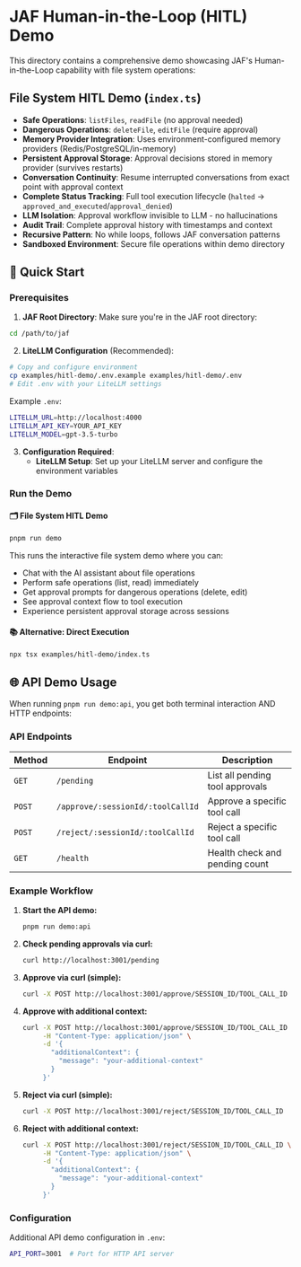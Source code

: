 # JAF Human-in-the-Loop (HITL) Demo

This directory contains a comprehensive demo showcasing JAF's Human-in-the-Loop capability with file system operations:

## File System HITL Demo (`index.ts`)

- **Safe Operations**: `listFiles`, `readFile` (no approval needed)
- **Dangerous Operations**: `deleteFile`, `editFile` (require approval)
- **Memory Provider Integration**: Uses environment-configured memory providers (Redis/PostgreSQL/in-memory)
- **Persistent Approval Storage**: Approval decisions stored in memory provider (survives restarts)
- **Conversation Continuity**: Resume interrupted conversations from exact point with approval context
- **Complete Status Tracking**: Full tool execution lifecycle (`halted` → `approved_and_executed`/`approval_denied`)
- **LLM Isolation**: Approval workflow invisible to LLM - no hallucinations
- **Audit Trail**: Complete approval history with timestamps and context
- **Recursive Pattern**: No while loops, follows JAF conversation patterns
- **Sandboxed Environment**: Secure file operations within demo directory

## 🚀 Quick Start

### Prerequisites

1. **JAF Root Directory**: Make sure you're in the JAF root directory:
```bash
cd /path/to/jaf
```

2. **LiteLLM Configuration** (Recommended): 
```bash
# Copy and configure environment
cp examples/hitl-demo/.env.example examples/hitl-demo/.env
# Edit .env with your LiteLLM settings
```

Example `.env`:
```bash
LITELLM_URL=http://localhost:4000
LITELLM_API_KEY=YOUR_API_KEY  
LITELLM_MODEL=gpt-3.5-turbo
```

3. **Configuration Required**:
   - **LiteLLM Setup**: Set up your LiteLLM server and configure the environment variables

### Run the Demo

#### 🗂️ File System HITL Demo
```bash
pnpm run demo
```

This runs the interactive file system demo where you can:
- Chat with the AI assistant about file operations
- Perform safe operations (list, read) immediately
- Get approval prompts for dangerous operations (delete, edit)
- See approval context flow to tool execution
- Experience persistent approval storage across sessions

#### 📚 Alternative: Direct Execution
```bash
npx tsx examples/hitl-demo/index.ts
```

## 🌐 API Demo Usage

When running `pnpm run demo:api`, you get both terminal interaction AND HTTP endpoints:

### API Endpoints

| Method | Endpoint | Description |
|--------|----------|-------------|
| `GET` | `/pending` | List all pending tool approvals |
| `POST` | `/approve/:sessionId/:toolCallId` | Approve a specific tool call |
| `POST` | `/reject/:sessionId/:toolCallId` | Reject a specific tool call |
| `GET` | `/health` | Health check and pending count |

### Example Workflow

1. **Start the API demo:**
   ```bash
   pnpm run demo:api
   ```
2. **Check pending approvals via curl:**
   ```bash
   curl http://localhost:3001/pending
   ```

3. **Approve via curl (simple):**
   ```bash
   curl -X POST http://localhost:3001/approve/SESSION_ID/TOOL_CALL_ID
   ```

4. **Approve with additional context:**
   ```bash
   curl -X POST http://localhost:3001/approve/SESSION_ID/TOOL_CALL_ID \
        -H "Content-Type: application/json" \
        -d '{
          "additionalContext": {
            "message": "your-additional-context"
          }
        }'
   ```

5. **Reject via curl (simple):**
   ```bash
   curl -X POST http://localhost:3001/reject/SESSION_ID/TOOL_CALL_ID
   ```

6. **Reject with additional context:**
   ```bash
   curl -X POST http://localhost:3001/reject/SESSION_ID/TOOL_CALL_ID \
        -H "Content-Type: application/json" \
        -d '{
          "additionalContext": {
            "message": "your-additional-context"
          }
        }'
   ```

### Configuration

Additional API demo configuration in `.env`:
```bash
API_PORT=3001  # Port for HTTP API server
```